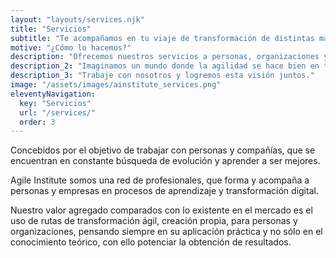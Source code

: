 ```yaml
--- 
layout: "layouts/services.njk" 
title: "Servicios"
subtitle: "Te acompañamos en tu viaje de transformación de distintas maneras."
motive: "¿Cómo lo hacemos?"
description: "Ofrecemos nuestros servicios a personas, organizaciones y colegas que quieran iniciarse o aprender más sobre todo lo que puede lograrse aplicando y viviendo  agilidad, a través de coaching, mentoring, capacitación y un conjunto de herramientas que hemos recopilado y utilizado en nuestra experiencia." 
description_2: "Imaginamos un mundo donde la agilidad se hace bien en todas las organizaciones, donde todos las personas y los equipos practican de manera continua y efectiva la mejora continua, y donde cada equipo se desempeña a un nivel de competencia que fluye en dirección a su propio propósito."
description_3: "Trabaje con nosotros y logremos esta visión juntos."
image: "/assets/images/ainstitute_services.png"
eleventyNavigation:
  key: "Servicios"
  url: "/services/"
  order: 3
---
```


Concebidos por el objetivo de trabajar con personas y compañías,
que se encuentran en constante búsqueda de evolución y aprender a ser mejores.

Agile Institute somos una red de profesionales, que forma y acompaña a personas y empresas en procesos de aprendizaje y transformación digital.

Nuestro valor agregado comparados con lo existente en el mercado es el uso de rutas de transformación ágil, creación propia,  para personas y organizaciones, pensando siempre en su aplicación práctica y no sólo en el conocimiento teórico, con ello potenciar la obtención de resultados.